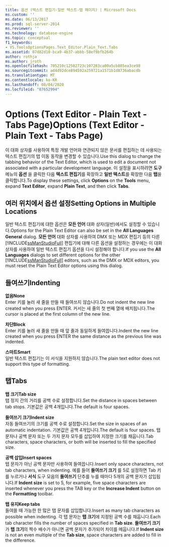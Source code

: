 ```yaml
---
title: 옵션 (텍스트 편집기-일반 텍스트-탭 페이지) | Microsoft Docs
ms.custom: ''
ms.date: 06/13/2017
ms.prod: sql-server-2014
ms.reviewer: ''
ms.technology: database-engine
ms.topic: conceptual
f1_keywords:
- VS.ToolsOptionsPages.Text_Editor.Plain_Text.Tabs
ms.assetid: 07d82d10-bca9-4b37-abbb-58ef9bfb264b
author: rothja
ms.author: jroth
ms.openlocfilehash: 705210c12582723c107283ca00a5cb885ea3ce98
ms.sourcegitcommit: ad4d92dce894592a259721a1571b1d8736abacdb
ms.translationtype: MT
ms.contentlocale: ko-KR
ms.lasthandoff: 08/04/2020
ms.locfileid: "87652994"
---
```

# <a name="options-text-editor---plain-text---tabs-page"></a><span data-ttu-id="646a6-102">Options (Text Editor - Plain Text - Tabs Page)</span><span class="sxs-lookup"><span data-stu-id="646a6-102">Options (Text Editor - Plain Text - Tabs Page)</span></span>
  <span data-ttu-id="646a6-103">이 대화 상자를 사용하여 특정 개발 언어와 연관되지 않은 문서를 편집하는 데 사용되는 텍스트 편집기의 탭 이동 동작을 변경할 수 있습니다.</span><span class="sxs-lookup"><span data-stu-id="646a6-103">Use this dialog to change the tabbing behavior of the Text Editor, which is used to edit a document not associated with a particular development language.</span></span> <span data-ttu-id="646a6-104">이 설정을 표시하려면 **도구** 메뉴의 **옵션** 을 클릭한 다음 **텍스트 편집기**를 확장하고 **일반 텍스트**를 확장한 다음 **탭**을 클릭합니다.</span><span class="sxs-lookup"><span data-stu-id="646a6-104">To display these settings, click **Options** on the **Tools** menu, expand **Text Editor**, expand **Plain Text**, and then click **Tabs**.</span></span>  
  
## <a name="setting-options-in-multiple-locations"></a><span data-ttu-id="646a6-105">여러 위치에서 옵션 설정</span><span class="sxs-lookup"><span data-stu-id="646a6-105">Setting Options in Multiple Locations</span></span>  
 <span data-ttu-id="646a6-106">일반 텍스트 편집기에 대한 옵션은 **모든 언어** 대화 상자(일반)에서도 설정할 수 있습니다.</span><span class="sxs-lookup"><span data-stu-id="646a6-106">Options for the Plain Text Editor can also be set in the **All Languages General** dialog.</span></span> <span data-ttu-id="646a6-107">**모든 언어** 대화 상자를 사용하여 DMX 또는 MDX 편집기 등의 다른 [!INCLUDE[ssManStudioFull](../includes/ssmanstudiofull-md.md)] 편집기에 대해 다른 옵션을 설정하는 경우에는 이 대화 상자를 사용하여 일반 텍스트 편집기 옵션을 다시 설정해야 합니다.</span><span class="sxs-lookup"><span data-stu-id="646a6-107">If you use the **All Languages** dialogs to set different options for the other [!INCLUDE[ssManStudioFull](../includes/ssmanstudiofull-md.md)] editors, such as the DMX or MDX editors, you must reset the Plain Text Editor options using this dialog.</span></span>  
  
## <a name="indenting"></a><span data-ttu-id="646a6-108">들여쓰기</span><span class="sxs-lookup"><span data-stu-id="646a6-108">Indenting</span></span>  
 <span data-ttu-id="646a6-109">**없음**</span><span class="sxs-lookup"><span data-stu-id="646a6-109">**None**</span></span>  
 <span data-ttu-id="646a6-110">Enter 키를 눌러 새 줄을 만들 때 들여쓰지 않습니다.</span><span class="sxs-lookup"><span data-stu-id="646a6-110">Do not indent the new line created when you press ENTER.</span></span> <span data-ttu-id="646a6-111">커서는 새 줄의 첫 번째 열에 배치됩니다.</span><span class="sxs-lookup"><span data-stu-id="646a6-111">The cursor is placed at the first column of the new line.</span></span>  
  
 <span data-ttu-id="646a6-112">**차단**</span><span class="sxs-lookup"><span data-stu-id="646a6-112">**Block**</span></span>  
 <span data-ttu-id="646a6-113">Enter 키를 눌러 새 줄을 만들 때 앞 줄과 동일하게 들여씁니다.</span><span class="sxs-lookup"><span data-stu-id="646a6-113">Indent the new line created when you press ENTER the same distance as the previous line was indented.</span></span>  
  
 <span data-ttu-id="646a6-114">**스마트**</span><span class="sxs-lookup"><span data-stu-id="646a6-114">**Smart**</span></span>  
 <span data-ttu-id="646a6-115">일반 텍스트 편집기는 이 서식을 지원하지 않습니다.</span><span class="sxs-lookup"><span data-stu-id="646a6-115">The plain text editor does not support this type of formatting.</span></span>  
  
## <a name="tabs"></a><span data-ttu-id="646a6-116">탭</span><span class="sxs-lookup"><span data-stu-id="646a6-116">Tabs</span></span>  
 <span data-ttu-id="646a6-117">**탭 크기**</span><span class="sxs-lookup"><span data-stu-id="646a6-117">**Tab size**</span></span>  
 <span data-ttu-id="646a6-118">탭 정지 간의 거리를 공백 수로 설정합니다.</span><span class="sxs-lookup"><span data-stu-id="646a6-118">Set the distance in spaces between tab stops.</span></span> <span data-ttu-id="646a6-119">기본값은 공백 4개입니다.</span><span class="sxs-lookup"><span data-stu-id="646a6-119">The default is four spaces.</span></span>  
  
 <span data-ttu-id="646a6-120">**들여쓰기 크기**</span><span class="sxs-lookup"><span data-stu-id="646a6-120">**Indent size**</span></span>  
 <span data-ttu-id="646a6-121">자동 들여쓰기의 크기를 공백 수로 설정합니다.</span><span class="sxs-lookup"><span data-stu-id="646a6-121">Set the size in spaces of an automatic indentation.</span></span> <span data-ttu-id="646a6-122">기본값은 공백 4개입니다.</span><span class="sxs-lookup"><span data-stu-id="646a6-122">The default is four spaces.</span></span> <span data-ttu-id="646a6-123">탭 문자나 공백 문자 또는 두 가지 문자 모두를 삽입하여 지정한 크기를 채웁니다.</span><span class="sxs-lookup"><span data-stu-id="646a6-123">Tab characters, space characters, or both will be inserted to fill the specified size.</span></span>  
  
 <span data-ttu-id="646a6-124">**공백 삽입**</span><span class="sxs-lookup"><span data-stu-id="646a6-124">**Insert spaces**</span></span>  
 <span data-ttu-id="646a6-125">탭 문자가 아닌 공백 문자만 사용하여 들여씁니다.</span><span class="sxs-lookup"><span data-stu-id="646a6-125">Insert only space characters, not tab characters, when indenting.</span></span> <span data-ttu-id="646a6-126">예를 들어 **들여쓰기 크기** 를 5로 설정하면 Tab 키를 누르거나 **서식** 도구 모음의 **들여쓰기** 단추를 누를 때마다 5개의 공백 문자가 삽입됩니다.</span><span class="sxs-lookup"><span data-stu-id="646a6-126">If **Indent size** is set to 5, for example, five space characters are inserted whenever you press the TAB key or the **Increase Indent** button on the **Formatting** toolbar.</span></span>  
  
 <span data-ttu-id="646a6-127">**탭 유지**</span><span class="sxs-lookup"><span data-stu-id="646a6-127">**Keep tabs**</span></span>  
 <span data-ttu-id="646a6-128">들여쓸 때 가능한 한 많은 탭 문자를 삽입합니다.</span><span class="sxs-lookup"><span data-stu-id="646a6-128">Insert as many tab characters as possible when indenting.</span></span> <span data-ttu-id="646a6-129">각 탭 문자는 **탭 크기**에 지정된 공백 수를 채웁니다.</span><span class="sxs-lookup"><span data-stu-id="646a6-129">Each tab character fills the number of spaces specified in **Tab size**.</span></span> <span data-ttu-id="646a6-130">**들여쓰기 크기** 가 **탭 크기**의 짝수 배수가 아니면 공백 문자가 추가되어 차이를 메웁니다.</span><span class="sxs-lookup"><span data-stu-id="646a6-130">If **Indent size** is not an even multiple of the **Tab size**, space characters are added to fill in the difference.</span></span>  
  
  
